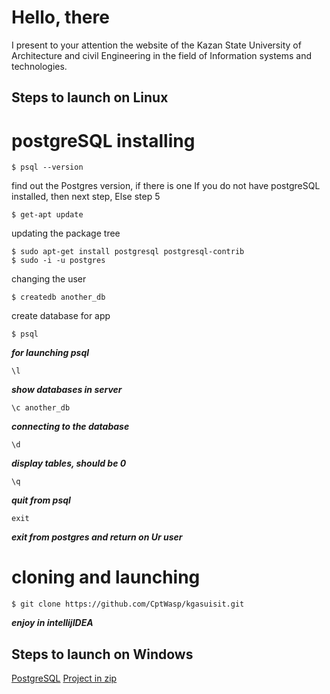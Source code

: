 Hello, there
===============
I present to your attention the website of the Kazan State University of Architecture and civil Engineering in the field of Information systems and technologies.

Steps to launch on Linux
------------------------

# postgreSQL installing

    $ psql --version 
 find out the Postgres version, if there is one
 If you do not have postgreSQL installed, then next step, Else step 5
    
    $ get-apt update
    
updating the package tree


    $ sudo apt-get install postgresql postgresql-contrib
    $ sudo -i -u postgres 
    
changing the user

    $ createdb another_db
    
create database for app

    $ psql 
    
***for launching psql***

    \l 
***show databases in server***

    \c another_db 
***connecting to the database***

    \d 
***display tables, should be 0***

    \q 
***quit from psql***
    
    exit 
    
***exit from postgres and return on Ur user***


# cloning and launching

    $ git clone https://github.com/CptWasp/kgasuisit.git
  
***enjoy in intellijIDEA***


Steps to launch on Windows
--------------------------

[PostgreSQL](https://www.postgresql.org/download/windows/)
[Project in zip](https://github.com/CptWasp/kgasuisit/archive/main.zip)


